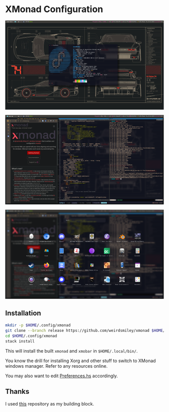 # XMonad Configuration

![System Preview](./preview/fastfetch.png)

![XMonad Preview](./preview/xmonad.png)

![Rofi Launcher](./preview/rofi.png)

## Installation

```bash
mkdir -p $HOME/.config/xmonad
git clone --branch release https://github.com/weirdsmiley/xmonad $HOME/.config/xmonad/
cd $HOME/.config/xmonad
stack install
```

This will install the built `xmonad` and `xmobar` in `$HOME/.local/bin/`.

You know the drill for installing Xorg and other stuff to switch to XMonad
windows manager. Refer to any resources online.

You may also want to edit [Preferences.hs](https://github.com/weirdsmiley/xmonad/blob/main/src/Preferences.hs) accordingly.

## Thanks

I used [this](https://github.com/AtifChy/xmonad/) repository as my building block.
